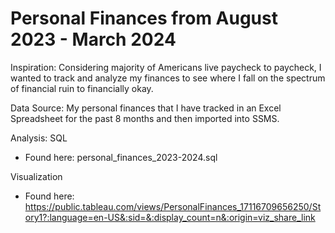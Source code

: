 # Personal Finances from August 2023 - March 2024

Inspiration: Considering majority of Americans live paycheck to paycheck, I wanted to track and analyze my finances to see where I fall on the spectrum of financial ruin to financially okay.

Data Source: My personal finances that I have tracked in an Excel Spreadsheet for the past 8 months and then imported into SSMS. 

Analysis: SQL
* Found here: personal_finances_2023-2024.sql

Visualization

* Found here: https://public.tableau.com/views/PersonalFinances_17116709656250/Story1?:language=en-US&:sid=&:display_count=n&:origin=viz_share_link
